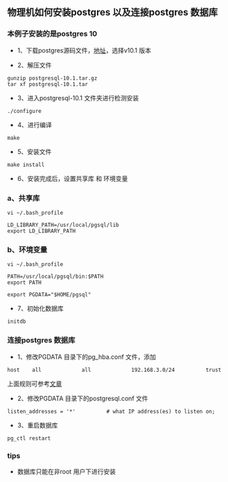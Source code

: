 ## 物理机如何安装postgres 以及连接postgres 数据库

### 本例子安装的是postgres 10

- 1、下载postgres源码文件，[地址](https://www.postgresql.org/ftp/source/)，选择v10.1 版本

- 2、解压文件
```
gunzip postgresql-10.1.tar.gz
tar xf postgresql-10.1.tar
```
- 3、进入postgresql-10.1 文件夹进行检测安装
```
./configure
```
- 4、进行编译
```
make
```
- 5、安装文件
```
make install
```
- 6、安装完成后，设置共享库 和 环境变量
### a、共享库
```
vi ~/.bash_profile

LD_LIBRARY_PATH=/usr/local/pgsql/lib
export LD_LIBRARY_PATH
```
### b、环境变量
```
vi ~/.bash_profile

PATH=/usr/local/pgsql/bin:$PATH
export PATH

export PGDATA="$HOME/pgsql"
```
- 7、初始化数据库
```
initdb
```

### 连接postgres 数据库

- 1、修改PGDATA 目录下的pg_hba.conf 文件，添加
```
host    all             all             192.168.3.0/24          trust
```
上面规则可参考[文章](https://blog.csdn.net/u010936475/article/details/52729605)

- 2、修改PGDATA 目录下的postgresql.conf 文件
```
listen_addresses = '*'          # what IP address(es) to listen on;
```
- 3、重启数据库
```
pg_ctl restart
```

### tips
- 数据库只能在非root 用户下进行安装